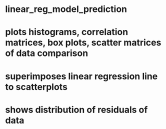 # linear_reg_model_prediction
# plots histograms, correlation matrices, box plots, scatter matrices of data comparison
# superimposes linear regression line to scatterplots
# shows distribution of residuals of data
